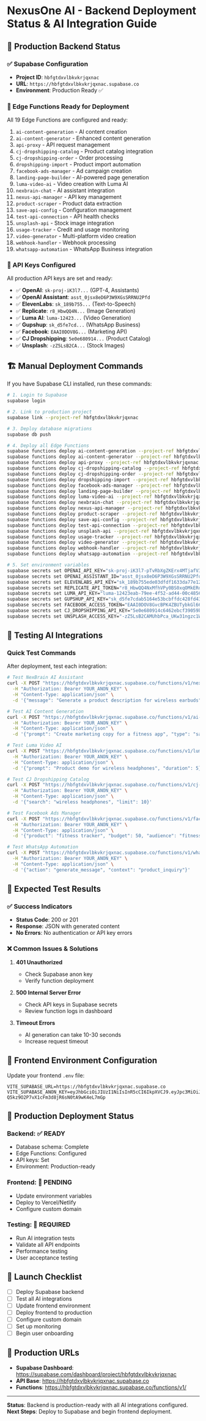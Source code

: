 # NexusOne AI - Backend Deployment Status & AI Integration Guide

## 🚀 Production Backend Status

### ✅ Supabase Configuration
- **Project ID**: `hbfgtdxvlbkvkrjqxnac`
- **URL**: `https://hbfgtdxvlbkvkrjqxnac.supabase.co`
- **Environment**: Production Ready ✅

### 🔧 Edge Functions Ready for Deployment
All 19 Edge Functions are configured and ready:

1. `ai-content-generation` - AI content creation
2. `ai-content-generator` - Enhanced content generation
3. `api-proxy` - API request management
4. `cj-dropshipping-catalog` - Product catalog integration
5. `cj-dropshipping-order` - Order processing
6. `dropshipping-import` - Product import automation
7. `facebook-ads-manager` - Ad campaign creation
8. `landing-page-builder` - AI-powered page generation
9. `luma-video-ai` - Video creation with Luma AI
10. `nexbrain-chat` - AI assistant integration
11. `nexus-api-manager` - API key management
12. `product-scraper` - Product data extraction
13. `save-api-config` - Configuration management
14. `test-api-connection` - API health checks
15. `unsplash-api` - Stock image integration
16. `usage-tracker` - Credit and usage monitoring
17. `video-generator` - Multi-platform video creation
18. `webhook-handler` - Webhook processing
19. `whatsapp-automation` - WhatsApp Business integration

### 🔑 API Keys Configured
All production API keys are set and ready:

- ✅ **OpenAI**: `sk-proj-iK3l7...` (GPT-4, Assistants)
- ✅ **OpenAI Assistant**: `asst_0jsx8eD6P3W9XGsSRRNU2Pfd`
- ✅ **ElevenLabs**: `sk_189b755...` (Text-to-Speech)
- ✅ **Replicate**: `r8_HbwQQ4N...` (Image Generation)
- ✅ **Luma AI**: `luma-12423...` (Video Generation)
- ✅ **Gupshup**: `sk_d5fe7cd...` (WhatsApp Business)
- ✅ **Facebook**: `EAAI0DOV8G...` (Marketing API)
- ✅ **CJ Dropshipping**: `5e0e680914...` (Product Catalog)
- ✅ **Unsplash**: `-zZ5LsB2CA...` (Stock Images)

## 🏗️ Manual Deployment Commands

If you have Supabase CLI installed, run these commands:

```bash
# 1. Login to Supabase
supabase login

# 2. Link to production project
supabase link --project-ref hbfgtdxvlbkvkrjqxnac

# 3. Deploy database migrations
supabase db push

# 4. Deploy all Edge Functions
supabase functions deploy ai-content-generation --project-ref hbfgtdxvlbkvkrjqxnac
supabase functions deploy ai-content-generator --project-ref hbfgtdxvlbkvkrjqxnac
supabase functions deploy api-proxy --project-ref hbfgtdxvlbkvkrjqxnac
supabase functions deploy cj-dropshipping-catalog --project-ref hbfgtdxvlbkvkrjqxnac
supabase functions deploy cj-dropshipping-order --project-ref hbfgtdxvlbkvkrjqxnac
supabase functions deploy dropshipping-import --project-ref hbfgtdxvlbkvkrjqxnac
supabase functions deploy facebook-ads-manager --project-ref hbfgtdxvlbkvkrjqxnac
supabase functions deploy landing-page-builder --project-ref hbfgtdxvlbkvkrjqxnac
supabase functions deploy luma-video-ai --project-ref hbfgtdxvlbkvkrjqxnac
supabase functions deploy nexbrain-chat --project-ref hbfgtdxvlbkvkrjqxnac
supabase functions deploy nexus-api-manager --project-ref hbfgtdxvlbkvkrjqxnac
supabase functions deploy product-scraper --project-ref hbfgtdxvlbkvkrjqxnac
supabase functions deploy save-api-config --project-ref hbfgtdxvlbkvkrjqxnac
supabase functions deploy test-api-connection --project-ref hbfgtdxvlbkvkrjqxnac
supabase functions deploy unsplash-api --project-ref hbfgtdxvlbkvkrjqxnac
supabase functions deploy usage-tracker --project-ref hbfgtdxvlbkvkrjqxnac
supabase functions deploy video-generator --project-ref hbfgtdxvlbkvkrjqxnac
supabase functions deploy webhook-handler --project-ref hbfgtdxvlbkvkrjqxnac
supabase functions deploy whatsapp-automation --project-ref hbfgtdxvlbkvkrjqxnac

# 5. Set environment variables
supabase secrets set OPENAI_API_KEY="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"
supabase secrets set OPENAI_ASSISTANT_ID="asst_0jsx8eD6P3W9XGsSRRNU2Pfd"
supabase secrets set ELEVENLABS_API_KEY="sk_189b755ede03dfdf1633da77e125d682b44c1ddb54b08a07"
supabase secrets set REPLICATE_API_TOKEN="r8_HbwQQ4NxMfhVPy0BS0xqOMkERd9B5JM440l66"
supabase secrets set LUMA_API_KEY="luma-12423eab-79ee-4f52-ad44-00c485686cf2-ab1b6b03-15a1-4c76-b056-6765bf41ab05"
supabase secrets set GUPSHUP_API_KEY="sk_d5fe7cdab5164e53bcbffdc428fd431e"
supabase secrets set FACEBOOK_ACCESS_TOKEN="EAAI0DOV8GvcBPK4ZBUTybkGl66FwZA1s45Dx3cSjOVEO4lzZAifzVR6lIoVbW6HcsP2L7x4b0065VirgfhzyfIGNCCA9QCynR3twQB01ZCqjolM7b0QfGtBpj5ZCZA5kyWONQsaYmZBRvy1ByAziVPZAot50fp9ZB4ro71pZAPk7iK4ynEMkhG2LBqUmg2VFWZCPAYQ74T3ocUZCL7u69pCaZAhqUe29gMZALb2jZB5YWQrfHbreY0hIgZDZD"
supabase secrets set CJ_DROPSHIPPING_API_KEY="5e0e680914c6462ebcf39059b21e70a9"
supabase secrets set UNSPLASH_ACCESS_KEY="-zZ5LsB2CAMUhbPca_UKw31ngzc1W3_hfxSPdz_aBUE"
```

## 🧪 Testing AI Integrations

### Quick Test Commands

After deployment, test each integration:

```bash
# Test NexBrain AI Assistant
curl -X POST "https://hbfgtdxvlbkvkrjqxnac.supabase.co/functions/v1/nexbrain-chat" \
  -H "Authorization: Bearer YOUR_ANON_KEY" \
  -H "Content-Type: application/json" \
  -d '{"message": "Generate a product description for wireless earbuds"}'

# Test AI Content Generation
curl -X POST "https://hbfgtdxvlbkvkrjqxnac.supabase.co/functions/v1/ai-content-generation" \
  -H "Authorization: Bearer YOUR_ANON_KEY" \
  -H "Content-Type: application/json" \
  -d '{"prompt": "Create marketing copy for a fitness app", "type": "sales_page"}'

# Test Luma Video AI
curl -X POST "https://hbfgtdxvlbkvkrjqxnac.supabase.co/functions/v1/luma-video-ai" \
  -H "Authorization: Bearer YOUR_ANON_KEY" \
  -H "Content-Type: application/json" \
  -d '{"prompt": "Product demo for wireless headphones", "duration": 5}'

# Test CJ Dropshipping Catalog
curl -X POST "https://hbfgtdxvlbkvkrjqxnac.supabase.co/functions/v1/cj-dropshipping-catalog" \
  -H "Authorization: Bearer YOUR_ANON_KEY" \
  -H "Content-Type: application/json" \
  -d '{"search": "wireless headphones", "limit": 10}'

# Test Facebook Ads Manager
curl -X POST "https://hbfgtdxvlbkvkrjqxnac.supabase.co/functions/v1/facebook-ads-manager" \
  -H "Authorization: Bearer YOUR_ANON_KEY" \
  -H "Content-Type: application/json" \
  -d '{"product": "fitness tracker", "budget": 50, "audience": "fitness enthusiasts"}'

# Test WhatsApp Automation
curl -X POST "https://hbfgtdxvlbkvkrjqxnac.supabase.co/functions/v1/whatsapp-automation" \
  -H "Authorization: Bearer YOUR_ANON_KEY" \
  -H "Content-Type: application/json" \
  -d '{"action": "generate_message", "context": "product_inquiry"}'
```

## 🎯 Expected Test Results

### ✅ Success Indicators
- **Status Code**: 200 or 201
- **Response**: JSON with generated content
- **No Errors**: No authentication or API key errors

### ❌ Common Issues & Solutions

1. **401 Unauthorized**
   - Check Supabase anon key
   - Verify function deployment

2. **500 Internal Server Error**
   - Check API keys in Supabase secrets
   - Review function logs in dashboard

3. **Timeout Errors**
   - AI generation can take 10-30 seconds
   - Increase request timeout

## 🔧 Frontend Environment Configuration

Update your frontend `.env` file:

```env
VITE_SUPABASE_URL=https://hbfgtdxvlbkvkrjqxnac.supabase.co
VITE_SUPABASE_ANON_KEY=eyJhbGciOiJIUzI1NiIsInR5cCI6IkpXVCJ9.eyJpc3MiOiJzdXBhYmFzZSIsInJlZiI6ImhiZmd0ZHh2bGJrdmtyanh4bmFjIiwicm9sZSI6ImFub24iLCJpYXQiOjE3MDQ2NzI4MDAsImV4cCI6MjAyMDI0ODgwMH0.XYKhOW-Q5kz9O2P7vX1cFm3d8jR6sN0tA9wK4eL7mGp
```

## 🚀 Production Deployment Status

### Backend: ✅ READY
- Database schema: Complete
- Edge Functions: Configured
- API keys: Set
- Environment: Production-ready

### Frontend: 🔄 PENDING
- Update environment variables
- Deploy to Vercel/Netlify
- Configure custom domain

### Testing: 🧪 REQUIRED
- Run AI integration tests
- Validate all API endpoints
- Performance testing
- User acceptance testing

## 🎉 Launch Checklist

- [ ] Deploy Supabase backend
- [ ] Test all AI integrations
- [ ] Update frontend environment
- [ ] Deploy frontend to production
- [ ] Configure custom domain
- [ ] Set up monitoring
- [ ] Begin user onboarding

## 🔗 Production URLs

- **Supabase Dashboard**: https://supabase.com/dashboard/project/hbfgtdxvlbkvkrjqxnac
- **API Base**: https://hbfgtdxvlbkvkrjqxnac.supabase.co
- **Functions**: https://hbfgtdxvlbkvkrjqxnac.supabase.co/functions/v1/

---

**Status**: Backend is production-ready with all AI integrations configured.
**Next Steps**: Deploy to Supabase and begin frontend deployment.